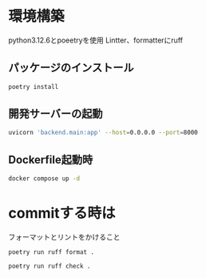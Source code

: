 # 環境構築
python3.12.6とpoeetryを使用
Lintter、formatterにruff

## パッケージのインストール
```bash
poetry install
```

## 開発サーバーの起動
```bash
uvicorn 'backend.main:app' --host=0.0.0.0 --port=8000
```

## Dockerfile起動時
```bash
docker compose up -d
```

# commitする時は
フォーマットとリントをかけること
```
poetry run ruff format .

poetry run ruff check .
```
